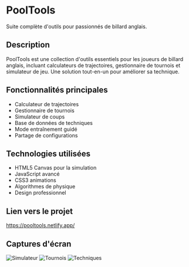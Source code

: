 # PoolTools

Suite complète d'outils pour passionnés de billard anglais.

## Description
PoolTools est une collection d'outils essentiels pour les joueurs de billard anglais, incluant calculateurs de trajectoires, gestionnaire de tournois et simulateur de jeu. Une solution tout-en-un pour améliorer sa technique.

## Fonctionnalités principales
- Calculateur de trajectoires
- Gestionnaire de tournois
- Simulateur de coups
- Base de données de techniques
- Mode entraînement guidé
- Partage de configurations

## Technologies utilisées
- HTML5 Canvas pour la simulation
- JavaScript avancé
- CSS3 animations
- Algorithmes de physique
- Design professionnel

## Lien vers le projet
https://pooltools.netlify.app/

## Captures d'écran
![Simulateur](./screenshots/simulator.png)
![Tournois](./screenshots/tournament.png)
![Techniques](./screenshots/techniques.png)
